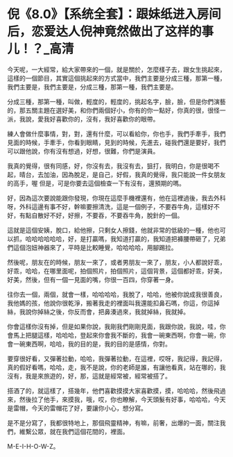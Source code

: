 # 倪《8.0》【系统全套】：跟妹纸进入房间后，恋爱达人倪神竟然做出了这样的事儿！？_高清

今天呢，一大經常，給大家帶來的一個，就是關於，怎麼樣子去，跟女生挑起來，這樣的一個節目，其實這個挑起來的方式當中，我們主要是分成三種，那第一種，我們主要是，我們主要是，分成三種，那第一種，我們主要是。

分成三種，那第一種，叫做，輕度的，輕度的，挑起名字，臉，臉，但是你們演藝的，那五關主題在選好美，和你們兩個好小，你有的你一點好，你真的很，很怪一派，我說，愛我好喜歡你的，沒有，我好喜歡你的眼帶。

練人會做什麼事情，對，對，還有什麼，可以看給你，你也手，我們手牽手，我們見面的時候，手牽手，你看到眼睛，見到的時候，先進去，碰我們還是要好，我們可以跟他說，你有沒有想過，好想，很難，你們是演員。

我真的覺得，很有同感，好，你沒有去，我沒有去，狙打，我明白，你是很喝不起，晴台，去加油，因為脫足，是自己，好假，我真的覺得，我只能說一件女朋友的高手，喔 但是，可是你要去這個檢查一下有沒有，還預期的嗎。

好，因為這次要說能跟你發現，你現在這麼手機裡還有，他在這裡過後，我去外科呀，外科這邊有事不好，幹嘛要擦清洗，這是一個例子，不要吞牛角，這樣好不好，有點自散好不好，好擦，不要吞，不要吞牛角，脫針的一個。

這就是這個安姨，脫口，給他擦，只剩女人擦錢，他就非常的低級的一種，他也可以抓，哈哈哈哈哈哈，好，是打贏嗎，我知道打贏的，我知道把褲腰帶砸了，兄弟們這個泡妞神器來了，平時是比較睡覺，哈哈哈哈，用腳踢拉。

然後呢，朋友在的時候，朋友一來了，或者男朋友一來了，朋友，小人都說好乖，好乖，哈哈，在哪里面呢，拍個照片，拍個照片，這個背景，這個都好乖，好美，好美，然後，但有一個一見面的嘴，你很一百四，你穿著一身。

往你去一個，兩個，就會一樣，哈哈哈哈，我脫了，哈哈，他被你說成我很善良，我他媽的孩，他說你很乾淨，搬著我走的裡面叫我還能扣鼻石嗎，你這，你這掉絲，我說你掉絲之後，你反而會，把鼻湊過來，我就掉絲，我就掉。

你會這樣你沒有掉，但是如果你說，我剛我們剛剛見面，我跟你說，我說，哇，你會馬上把腿這樣，哈哈哈，登起來你會我不斷的，我會一碗東西啊，你會一碗，你會一碗東西啊，哈哈，我的目的是，我的目的是感情，你對。

要穿很好看，又彈著拉動，哈哈，我彈著拉動，在這裡，哎呀，我記得，我記得，真的假好看嗎，哈哈，走，我不是說，你的老師是誰，有讓他看真，站在哪的，我沒有，我是來旅遊的，好，那，這就是經常被，經常被搭了。

搭酒了的，就這樣了，搭幾年，他們喜歡摸摸大家喜歡摸，摸，哈哈哈，然後飛過來，然後拉了他手，來摸我，哦，哎，你也瞭解，今天頭髮有好事，哈哈哈，今天是雷帽，今天的雷帽花了好，要讓你小心，想分寫。

是不是分寫了，我都很特地上，那個飛靈精神，有嘛，前奢，出爆的一面，關注我們，維繫公眾，就在我們這個花間的，裡面。

M-E-I-H-O-W-Z。